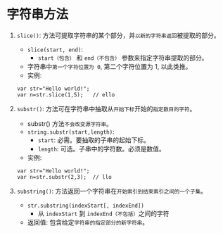 # 字符串方法

1. `slice()`: 方法可提取字符串的某个部分，并`以新的字符串返回`被提取的部分。
    * `slice(start, end)`: 
        * `start（包含）` 和 `end（不包含）` 参数来指定字符串提取的部分。
    * 字符串中`第一个字符位置为 0`, 第二个字符位置为 1, 以此类推。
    * 实例:
    ```
    var str="Hello world!";
    var n=str.slice(1,5);   // ello        
    ```


2. `substr()`: 方法可在字符串中抽取从`开始下标`开始的`指定数目的字符`。
    * substr() 方法`不会改变源字符串`。
    * `string.substr(start,length)`:
        * `start`: 必需。要抽取的子串的起始下标。
        * `length`: 可选。子串中的字符数。必须是数值。
    * 实例:
    ```
    var str="Hello world!";
    var n=str.substr(2,3);  // llo
    ```
 
3. `substring()`: 方法返回一个字符串在`开始索引到结束索引之间的一个子集`。
    * `str.substring(indexStart[, indexEnd])`
        * 从 `indexStart` 到 `indexEnd（不包括）`之间的字符
    * 返回值: 包含给定`字符串的指定部分的新字符串`。





